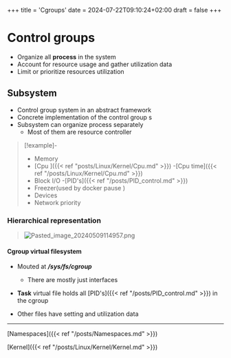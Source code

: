 +++
title = 'Cgroups'
date = 2024-07-22T09:10:24+02:00
draft = false
+++

# Control groups 
- Organize  all **process** in the system 
- Account for resource usage and gather utilization data 
- Limit or prioritize resources utilization 


## Subsystem
- Control group system in an abstract framework 
- Concrete implementation of the control group s
-  Subsystem can organize process separately 
	- Most of them are resource controller


 >[!example]-
 >- Memory
 >- [Cpu ]({{< ref "posts/Linux/Kernel/Cpu.md" >}})
 >-[Cpu time]({{< ref "/posts/Linux/Kernel/Cpu.md" >}})
 >- Block I/O
 >-[PID's]({{< ref "/posts/PID_control.md" >}})
 >- Freezer(used by docker pause )
 >- Devices 
 >- Network priority 

### Hierarchical representation 

>![Pasted_image_20240509114957.png](/Notes/Pasted_image_20240509114957.png)
#### Cgroup virtual filesystem 
- Mouted at ***/sys/fs/cgroup***
	- There are mostly just interfaces

- **Task** virtual file holds all [PID's]({{< ref "/posts/PID_control.md" >}})
in the cgroup 
- Other files have setting and utilization data 


--- 
[Namespaces]({{< ref "/posts/Namespaces.md" >}})

[Kernel]({{< ref "/posts/Linux/Kernel/Kernel.md" >}})




